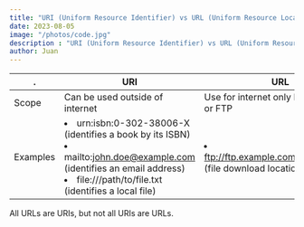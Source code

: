 ```yaml
---
title: "URI (Uniform Resource Identifier) vs URL (Uniform Resource Locator)"
date: 2023-08-05
image: "/photos/code.jpg"
description : "URI (Uniform Resource Identifier) vs URL (Uniform Resource Locator)"
author: Juan
---
```


. | URI | URL
--- | --- | ---
Scope | Can be used outside of internet | Use for internet only HTTP, HTTPS, or FTP
Examples | <li>urn:isbn:0-302-38006-X (identifies a book by its ISBN)</li><li>mailto:john.doe@example.com (identifies an email address)</li><li>file:///path/to/file.txt (identifies a local file)</li> | <li>ftp://ftp.example.com/public/file.zip (file download location)</li>

All URLs are URIs, but not all URIs are URLs. 
